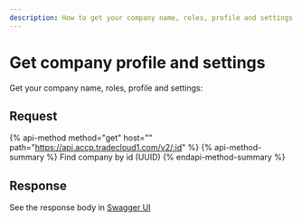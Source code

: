 ```yaml
---
description: How to get your company name, roles, profile and settings.
---
```


# Get company profile and settings

Get your company name, roles, profile and settings:

## Request

{% api-method method="get" host="" path="https://api.accp.tradecloud1.com/v2/:id" %} {% api-method-summary %} Find company by id (UUID) {% endapi-method-summary %}

## Response

See the response body in [Swagger UI](https://swagger-ui.accp.tradecloud1.com/?url=https://api.accp.tradecloud1.com/v2/company/specs.yaml#/company/findCompanyByIdRoute)

